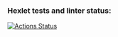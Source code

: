 ### Hexlet tests and linter status:
[![Actions Status](https://github.com/DrStopor/php-project-lvl2/workflows/hexlet-check/badge.svg)](https://github.com/DrStopor/php-project-lvl2/actions)